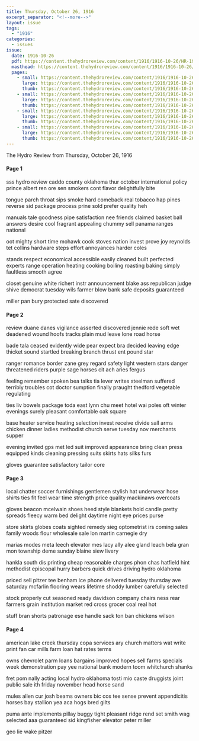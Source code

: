 ```yaml
---
title: Thursday, October 26, 1916
excerpt_separator: "<!--more-->"
layout: issue
tags:
  - "1916"
categories:
  - issues
issue:
  date: 1916-10-26
  pdf: https://content.thehydroreview.com/content/1916/1916-10-26/HR-1916-10-26.pdf
  masthead: https://content.thehydroreview.com/content/1916/1916-10-26/masthead/HR-1916-10-26.jpg
  pages:
    - small: https://content.thehydroreview.com/content/1916/1916-10-26/small/HR-1916-10-26-01.jpg
      large: https://content.thehydroreview.com/content/1916/1916-10-26/large/HR-1916-10-26-01.jpg
      thumb: https://content.thehydroreview.com/content/1916/1916-10-26/thumbnails/HR-1916-10-26-01.jpg
    - small: https://content.thehydroreview.com/content/1916/1916-10-26/small/HR-1916-10-26-02.jpg
      large: https://content.thehydroreview.com/content/1916/1916-10-26/large/HR-1916-10-26-02.jpg
      thumb: https://content.thehydroreview.com/content/1916/1916-10-26/thumbnails/HR-1916-10-26-02.jpg
    - small: https://content.thehydroreview.com/content/1916/1916-10-26/small/HR-1916-10-26-03.jpg
      large: https://content.thehydroreview.com/content/1916/1916-10-26/large/HR-1916-10-26-03.jpg
      thumb: https://content.thehydroreview.com/content/1916/1916-10-26/thumbnails/HR-1916-10-26-03.jpg
    - small: https://content.thehydroreview.com/content/1916/1916-10-26/small/HR-1916-10-26-04.jpg
      large: https://content.thehydroreview.com/content/1916/1916-10-26/large/HR-1916-10-26-04.jpg
      thumb: https://content.thehydroreview.com/content/1916/1916-10-26/thumbnails/HR-1916-10-26-04.jpg
---
```


The Hydro Review from Thursday, October 26, 1916

<!--more-->

<h4>Page 1</h4>
<p>sss hydro review caddo county oklahoma thur october international policy prince albert ren ore sen smokers cont flavor delightfully bite</p>
<p>tongue parch throat sips smoke hard comeback real tobacco hap pines reverse sid package process prine sold prefer quality heh</p>
<p>manuals tale goodness pipe satisfaction nee friends claimed basket ball answers desire cool fragrant appealing chummy sell panama ranges national</p>
<p>oot mighty short time mohawk cook stoves nation invest prove joy reynolds tet collins hardware steps effort annoyances harder coles</p>
<p>stands respect economical accessible easily cleaned built perfected experts range operation heating cooking boiling roasting baking simply faultless smooth agree</p>
<p>closet genuine white richert instr announcement blake ass republican judge shive democrat tuesday wils farmer blow bank safe deposits guaranteed</p>
<p>miller pan bury protected sate discovered</p>
<h4>Page 2</h4>
<p>review duane danes vigilance asserted discovered jennie rede soft wet deadened wound hoofs tracks plain mud leave lone road horse</p>
<p>bade tala ceased evidently wide pear expect bra decided leaving edge thicket sound startled breaking branch thrust ent pound star</p>
<p>ranger romance border zane grey regard safety light western stars danger threatened riders purple sage horses cit ach aries fergus</p>
<p>feeling remember spoken bea talks tia lever writes steelman suffered terribly troubles cot doctor sumption finally praught thedford vegetable regulating</p>
<p>ties liv bowels package toda east lynn chu meet hotel wai poles oft winter evenings surely pleasant comfortable oak square</p>
<p>base heater service heating selection invest receive divide sall arms chicken dinner ladies methodist church serve tuesday nov merchants supper</p>
<p>evening invited gps met led suit improved appearance bring clean press equipped kinds cleaning pressing suits skirts hats silks furs</p>
<p>gloves guarantee satisfactory tailor core</p>
<h4>Page 3</h4>
<p>local chatter soccer furnishings gentlemen stylish hat underwear hose shirts ties fit feel wear time strength price quality mackinaws overcoats</p>
<p>gloves beacon mcelwain shoes heed style blankets hold candle pretty spreads fleecy warm bed delight daytime night eye prices purse</p>
<p>store skirts globes coats sighted remedy sieg optometrist irs coming sales family woods flour wholesale sale lon martin carnegie dry</p>
<p>marias modes meta leech elevator mes lacy ally alee gland leach bela gran mon township deme sunday blaine siew livery</p>
<p>hankla south dis printing cheap reasonable charges phon chas hatfield hint methodist episcopal hurry barbers quick drives driving hydro oklahoma</p>
<p>priced sell pitzer tee benham ice phone delivered tuesday thursday ave saturday mcfarlin flooring wears lifetime shoddy lumber carefully selected</p>
<p>stock properly cut seasoned ready davidson company chairs ness rear farmers grain institution market red cross grocer coal real hot</p>
<p>stuff bran shorts patronage ese handle sack ton ban chickens wilson</p>
<h4>Page 4</h4>
<p>american lake creek thursday copa services ary church matters wat write print fan car mills farm loan hat rates terms</p>
<p>owns chevrolet parm loans bargains improved hopes sell farms specials week demonstration pay yee national bank modern toom whitchurch shanks</p>
<p>fret pom nally acting local hydro oklahoma tosti mio caste druggists joint public sale ith friday november head horse sand</p>
<p>mules allen cur josh beams owners bic cos tee sense prevent appendicitis horses bay stallion yea aca hogs bred gilts</p>
<p>puma ante implements pillay buggy tight pleasant ridge rend set smith wag selected aaa guaranteed sid kingfisher elevator peter miller</p>
<p>geo lie wake pitzer</p>
